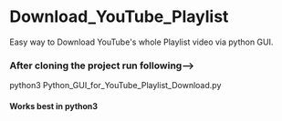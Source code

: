 # Download_YouTube_Playlist
Easy way to Download YouTube's whole Playlist video via python GUI.

### After cloning the project run following-->

 python3 Python_GUI_for_YouTube_Playlist_Download.py

#### Works best in python3
